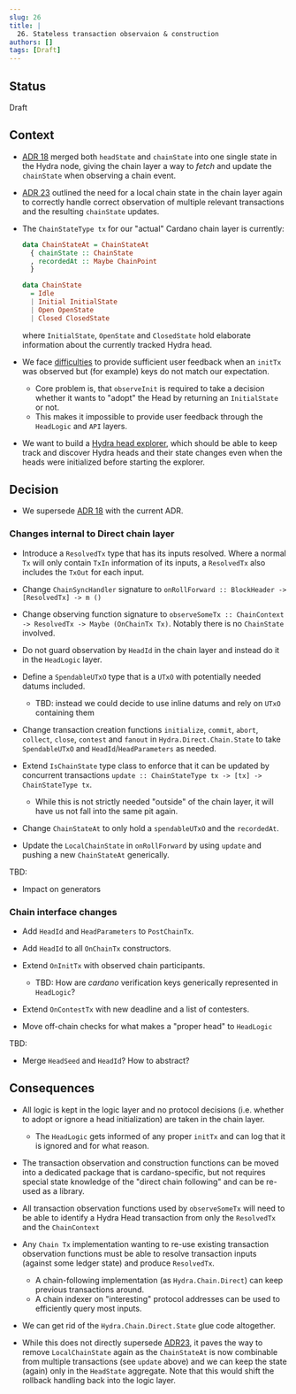 ```yaml
---
slug: 26
title: |
  26. Stateless transaction observaion & construction
authors: []
tags: [Draft]
---
```


## Status

Draft

## Context

- [ADR 18](/adr/18) merged both `headState` and `chainState` into one single
  state in the Hydra node, giving the chain layer a way to _fetch_ and update
  the `chainState` when observing a chain event.

- [ADR 23](/adr/23) outlined the need for a local chain state in the chain layer
  again to correctly handle correct observation of multiple relevant
  transactions and the resulting `chainState` updates.

- The `ChainStateType tx` for our "actual" Cardano chain layer is currently:

  ```haskell
  data ChainStateAt = ChainStateAt
    { chainState :: ChainState
    , recordedAt :: Maybe ChainPoint
    }

  data ChainState
    = Idle
    | Initial InitialState
    | Open OpenState
    | Closed ClosedState
  ```

  where `InitialState`, `OpenState` and `ClosedState` hold elaborate information
  about the currently tracked Hydra head.

- We face [difficulties](https://github.com/cardano-scaling/hydra/issues/529) to
  provide sufficient user feedback when an `initTx` was observed but (for
  example) keys do not match our expectation.

  - Core problem is, that `observeInit` is required to take a decision whether
    it wants to "adopt" the Head by returning an `InitialState` or not.
  - This makes it impossible to provide user feedback through the `HeadLogic`
    and `API` layers.

- We want to build a [Hydra head
  explorer](https://github.com/cardano-scaling/hydra/issues/696), which should
  be able to keep track and discover Hydra heads and their state changes even
  when the heads were initialized before starting the explorer.

## Decision

- We supersede [ADR 18](/adr/18) with the current ADR.

### Changes internal to Direct chain layer

- Introduce a `ResolvedTx` type that has its inputs resolved. Where a normal
  `Tx` will only contain `TxIn` information of its inputs, a `ResolvedTx` also
  includes the `TxOut` for each input.

- Change `ChainSyncHandler` signature to `onRollForward :: BlockHeader -> [ResolvedTx] -> m ()`

- Change observing function signature to `observeSomeTx :: ChainContext ->
  ResolvedTx -> Maybe (OnChainTx Tx)`. Notably there is no `ChainState`
  involved.

- Do not guard observation by `HeadId` in the chain layer and instead do it in the `HeadLogic` layer.

- Define a `SpendableUTxO` type that is a `UTxO` with potentially needed datums included.

  - TBD: instead we could decide to use inline datums and rely on `UTxO` containing them

- Change transaction creation functions `initialize`, `commit`, `abort`,
  `collect`, `close`, `contest` and `fanout` in `Hydra.Direct.Chain.State` to
  take `SpendableUTxO` and `HeadId`/`HeadParameters` as needed.

- Extend `IsChainState` type class to enforce that it can be updated by
  concurrent transactions `update :: ChainStateType tx -> [tx] -> ChainStateType tx`.

  - While this is not strictly needed "outside" of the chain layer, it will have
    us not fall into the same pit again.

- Change `ChainStateAt` to only hold a `spendableUTxO` and the `recordedAt`.

- Update the `LocalChainState` in `onRollForward` by using `update` and pushing
  a new `ChainStateAt` generically.

TBD:

- Impact on generators

### Chain interface changes

- Add `HeadId` and `HeadParameters` to `PostChainTx`.
- Add `HeadId` to all `OnChainTx` constructors.
- Extend `OnInitTx` with observed chain participants.

  - TBD: How are _cardano_ verification keys generically represented in `HeadLogic`?

- Extend `OnContestTx` with new deadline and a list of contesters.
- Move off-chain checks for what makes a "proper head" to `HeadLogic`

TBD:

- Merge `HeadSeed` and `HeadId`? How to abstract?

## Consequences

- All logic is kept in the logic layer and no protocol decisions (i.e. whether
  to adopt or ignore a head initialization) are taken in the chain layer.

  - The `HeadLogic` gets informed of any proper `initTx` and can log that it is
    ignored and for what reason.

- The transaction observation and construction functions can be moved into a
  dedicated package that is cardano-specific, but not requires special state
  knowledge of the "direct chain following" and can be re-used as a library.

- All transaction observation functions used by `observeSomeTx` will need to be
  able to identify a Hydra Head transaction from only the `ResolvedTx` and the
  `ChainContext`

- Any `Chain Tx` implementation wanting to re-use existing transaction
  observation functions must be able to resolve transaction inputs (against some
  ledger state) and produce `ResolvedTx`.

  - A chain-following implementation (as `Hydra.Chain.Direct`) can keep previous
    transactions around.
  - A chain indexer on "interesting" protocol addresses can be used to
    efficiently query most inputs.

- We can get rid of the `Hydra.Chain.Direct.State` glue code altogether.

- While this does not directly supersede [ADR23](/adr/23), it paves the way to
  remove `LocalChainState` again as the `ChainStateAt` is now combinable from
  multiple transactions (see `update` above) and we can keep the state (again)
  only in the `HeadState` aggregate. Note that this would shift the rollback
  handling back into the logic layer.
